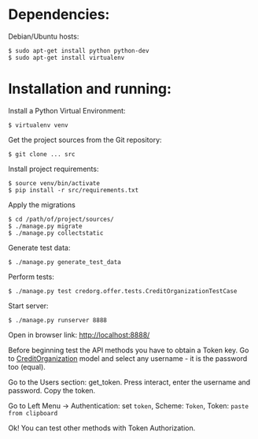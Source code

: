 
# Dependencies:
Debian/Ubuntu hosts:

    $ sudo apt-get install python python-dev
    $ sudo apt-get install virtualenv

# Installation and running:
Install a Python Virtual Environment:

    $ virtualenv venv

Get the project sources from the Git repository:

    $ git clone ... src

Install project requirements:

    $ source venv/bin/activate
    $ pip install -r src/requirements.txt

Apply the migrations

    $ cd /path/of/project/sources/
    $ ./manage.py migrate
    $ ./manage.py collectstatic

Generate test data:

    $ ./manage.py generate_test_data

Perform tests:

    $ ./manage.py test credorg.offer.tests.CreditOrganizationTestCase

Start server:

    $ ./manage.py runserver 8888

Open in browser link:  [http://localhost:8888/](http://localhost:8888/)

Before beginning test the API methods you have to obtain a Token key.
Go to [CreditOrganization](http://localhost:8888/admin/offer/creditorganization/)
model and select any username - it is the password too (equal).

Go to the Users section: get_token.
Press interact, enter the username and password.
Copy the token.

Go to Left Menu -> Authentication: set `token`, Scheme: `Token`, Token: `paste from clipboard`

Ok! You can test other methods with Token Authorization.

